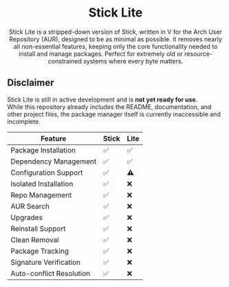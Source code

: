 <div align="center">

# Stick Lite
Stick Lite is a stripped-down version of Stick, written in V for the Arch User Repository (AUR), designed to be as minimal as possible. It removes nearly all non-essential features, keeping only the core functionality needed to install and manage packages. Perfect for extremely old or resource-constrained systems where every byte matters.
</div>

## **Disclaimer**  
Stick Lite is still in active development and is **not yet ready for use**.  
While this repository already includes the README, documentation, and other project files, the package manager itself is currently inaccessible and incomplete.  

| Feature                  | Stick | Lite |
|--------------------------|-------|------------|
| Package Installation      | ✅    | ✅         |
| Dependency Management     | ✅    | ✅         |
| Configuration Support     | ✅    | ⚠️         |
| Isolated Installation     | ✅    | ❌         |
| Repo Management           | ✅    | ❌         |
| AUR Search                | ✅    | ❌         |
| Upgrades            | ✅    | ❌         |
| Reinstall Support         | ✅    | ❌         |
| Clean Removal             | ✅    | ❌         |
| Package Tracking          | ✅    | ❌         |
| Signature Verification    | ✅    | ❌         |
| Auto-conflict Resolution  | ✅    | ❌         |
